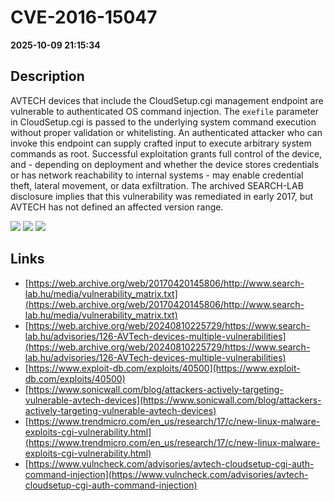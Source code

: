 # CVE-2016-15047

**2025-10-09 21:15:34**

## Description
AVTECH devices that include the CloudSetup.cgi management endpoint are vulnerable to authenticated OS command injection. The `exefile` parameter in CloudSetup.cgi is passed to the underlying system command execution without proper validation or whitelisting. An authenticated attacker who can invoke this endpoint can supply crafted input to execute arbitrary system commands as root. Successful exploitation grants full control of the device, and - depending on deployment and whether the device stores credentials or has network reachability to internal systems - may enable credential theft, lateral movement, or data exfiltration. The archived SEARCH-LAB disclosure implies that this vulnerability was remediated in early 2017, but AVTECH has not defined an affected version range.

![](https://img.shields.io/static/v1?label=Score&message=8.7&color=red)
![](https://img.shields.io/static/v1?label=Severity&message=HIGH&color=red)
![](https://img.shields.io/static/v1?label=CWE&message=RCE&color=green)

## Links
- [https://web.archive.org/web/20170420145806/http://www.search-lab.hu/media/vulnerability_matrix.txt](https://web.archive.org/web/20170420145806/http://www.search-lab.hu/media/vulnerability_matrix.txt)
- [https://web.archive.org/web/20240810225729/https://www.search-lab.hu/advisories/126-AVTech-devices-multiple-vulnerabilities](https://web.archive.org/web/20240810225729/https://www.search-lab.hu/advisories/126-AVTech-devices-multiple-vulnerabilities)
- [https://www.exploit-db.com/exploits/40500](https://www.exploit-db.com/exploits/40500)
- [https://www.sonicwall.com/blog/attackers-actively-targeting-vulnerable-avtech-devices](https://www.sonicwall.com/blog/attackers-actively-targeting-vulnerable-avtech-devices)
- [https://www.trendmicro.com/en_us/research/17/c/new-linux-malware-exploits-cgi-vulnerability.html](https://www.trendmicro.com/en_us/research/17/c/new-linux-malware-exploits-cgi-vulnerability.html)
- [https://www.vulncheck.com/advisories/avtech-cloudsetup-cgi-auth-command-injection](https://www.vulncheck.com/advisories/avtech-cloudsetup-cgi-auth-command-injection)
